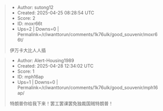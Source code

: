 > - Author: sutong12
> - Created: 2025-04-25 08:28:54 UTC
> - Score: 2
> - ID: moxr66t
> - Ups=2 | Downs=0 | Permalink=/r/iwanttorun/comments/1k76ulk/good_souvenir/moxr66t/
>
> 伊万卡大比人人插

> - Author: Alert-Housing1989
> - Created: 2025-04-28 12:34:02 UTC
> - Score: 1
> - ID: mph16ap
> - Ups=1 | Downs=0 | Permalink=/r/iwanttorun/comments/1k76ulk/good_souvenir/mph16ap/
>
> 特朗普你给我下来！罢工罢课罢免独裁国贼特朗普！
